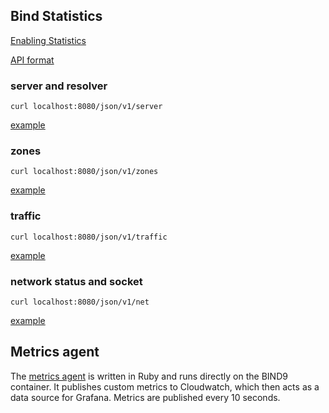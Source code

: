 ## Bind Statistics

[Enabling Statistics](https://bind9.readthedocs.io/en/latest/reference.html#the-statistics-file)

[API format](https://bind9.readthedocs.io/en/latest/reference.html#statschannels)

### server and resolver 

`curl localhost:8080/json/v1/server` 

[example](./stats/server_stats.json)

### zones 

`curl localhost:8080/json/v1/zones` 

[example](./stats/zones.json)

### traffic 

`curl localhost:8080/json/v1/traffic`

[example](./stats/traffic.json)

### network status and socket 

`curl localhost:8080/json/v1/net` 

[example](./stats/net.json)


## Metrics agent

The [metrics agent](../dns-service/metrics/) is written in Ruby and runs directly on the BIND9 container. It publishes custom metrics to Cloudwatch, which then acts as a data source for Grafana. Metrics are published every 10 seconds.
